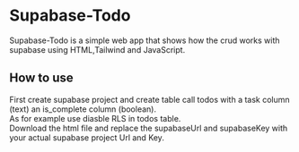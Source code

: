 # Supabase-Todo

Supabase-Todo is a simple web app that shows how the crud works with supabase using HTML,Tailwind and JavaScript.

## How to use

First create supabase project and create table call todos with a task column (text)
an is_complete column (boolean).  
As for example use diasble RLS in todos table.  
Download the html file and replace the supabaseUrl and supabaseKey  with your actual supabase project Url and Key.
